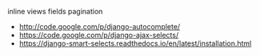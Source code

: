 inline views fields pagination
- http://code.google.com/p/django-autocomplete/
- https://code.google.com/p/django-ajax-selects/
- https://django-smart-selects.readthedocs.io/en/latest/installation.html